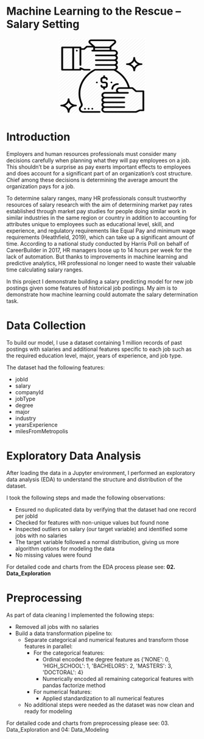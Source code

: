# Machine Learning to the Rescue – Salary Setting

<p align="center">
  <img width="230" height="200" src="Images/salary.png">
</p>

# Introduction
Employers and human resources professionals must consider many decisions carefully when  planning what they will pay employees on a job. This shouldn’t be a surprise as pay exerts important effects to employees and does account for a significant part of an organization’s cost structure. Chief among these decisions is determining the average amount the organization pays for a job.   

To determine salary ranges, many HR professionals consult trustworthy resources of salary research with the aim of determining market pay rates established through market pay studies for people doing similar work in similar industries in the same region or country in addition to accounting for attributes unique to employees such as educational level, skill, and experience, and regulatory requirements like Equal Pay and minimum wage requirements (Heathfield, 2019), which can take up a significant amount of time. According to a national study conducted by  Harris Poll on behalf of CareerBuilder in 2017,  HR managers loose up to 14 hours per week for the lack of automation. But thanks to improvements in machine learning and predictive analytics, HR professional no longer need to waste their valuable time calculating salary ranges. 

In this project I demonstrate building a salary predicting model for new job postings given some features of historical job postings. My aim is to demonstrate how machine learning could automate the salary determination task.

# Data Collection

To build our model, I use a dataset containing 1 million records of past postings with salaries and additional features specific to each job such as the required education level, major, years of experience, and job type.

The dataset had the following features:

-	jobId
-	salary
-	companyId
-	jobType
-	degree
-	major
-	industry
-	yearsExperience
-	milesFromMetropolis

# Exploratory Data Analysis

After loading the data in a Jupyter environment, I performed an exploratory data analysis (EDA) to understand  the structure and distribution of the dataset. 

I took the following steps and made the following observations:
 - Ensured no duplicated data by verifying that the dataset had one record per jobId
 - Checked for features with non-unique values but found none
 - Inspected outliers on salary (our target variable) and identified some jobs with no salaries
 - The target variable followed a normal distribution, giving us more algorithm options for modeling the data
 - No missing values were found

For detailed code and charts from the EDA process please see: <b/>02. Data_Exploration</b>

# Preprocessing

As part of data cleaning I implemented the following steps:
- Removed all jobs with no salaries
- Build a data transformation pipeline to:
    * Separate categorical and numerical features and transform those features in parallel:
      - For the categorical features:
           * Ordinal encoded the degree feature as
                  {'NONE': 0, 'HIGH_SCHOOL': 1, 'BACHELORS': 2, 'MASTERS': 3, 'DOCTORAL': 4}
           * Numerically encoded all remaining categorical features with pandas factorize method           
      - For numerical features:
           * Applied standardization to all numerical features
    * No additional steps were needed as the dataset was now clean and ready for modeling

For detailed code and charts from preprocessing please see: 03. Data_Exploration and 04: Data_Modeling
